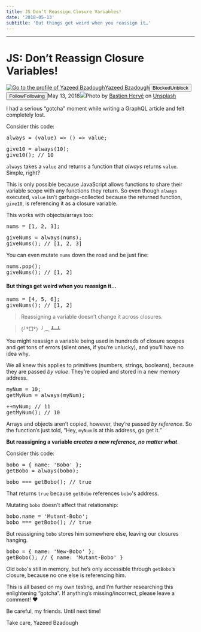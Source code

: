 ```yaml
---
title: JS Don’t Reassign Closure Variables!
date: '2018-05-13'
subtitle: 'But things get weird when you reassign it…'
---
```


* * *

# JS: Don’t Reassign Closure Variables!

[![Go to the profile of Yazeed Bzadough](https://cdn-images-1.medium.com/fit/c/100/100/1*D0_8f6gW_H8ufCLRpsjVtA@2x.jpeg)](https://medium.com/@yazeedb?source=post_header_lockup)[Yazeed Bzadough](https://medium.com/@yazeedb)<span class="followState js-followState" data-user-id="93124e8e38fc"><button class="button button--smallest u-noUserSelect button--withChrome u-baseColor--buttonNormal button--withHover button--unblock js-unblockButton u-marginLeft10 u-xs-hide" data-action="sign-up-prompt" data-sign-in-action="toggle-block-user" data-requires-token="true" data-redirect="https://medium.com/front-end-weekly/js-dont-reassign-closure-variables-ae6cf1083eb" data-action-source="post_header_lockup"><span class="button-label  button-defaultState">Blocked</span><span class="button-label button-hoverState">Unblock</span></button><button class="button button--primary button--smallest button--dark u-noUserSelect button--withChrome u-accentColor--buttonDark button--follow js-followButton u-marginLeft10 u-xs-hide" data-action="sign-up-prompt" data-sign-in-action="toggle-subscribe-user" data-requires-token="true" data-redirect="https://medium.com/_/subscribe/user/93124e8e38fc" data-action-source="post_header_lockup-93124e8e38fc-------------------------follow_byline"><span class="button-label  button-defaultState js-buttonLabel">Follow</span><span class="button-label button-activeState">Following</span></button></span><time datetime="2018-05-13T18:21:42.270Z">May 13, 2018</time><span class="middotDivider u-fontSize12"></span><span class="readingTime" title="2 min read"></span>![](https://cdn-images-1.medium.com/max/1600/1*ziaoudVG48VIFLJJasu6XA.jpeg)Photo by [Bastien Hervé](https://unsplash.com/photos/1Cz9S1LNFBE?utm_source=unsplash&utm_medium=referral&utm_content=creditCopyText) on [Unsplash](https://unsplash.com/search/photos/change?utm_source=unsplash&utm_medium=referral&utm_content=creditCopyText)

I had a serious “gotcha” moment while writing a GraphQL article and felt completely lost.

Consider this code:

<pre name="3c5c" id="3c5c" class="graf graf--pre graf-after--p">always = (value) => () => value;</pre>

<pre name="9579" id="9579" class="graf graf--pre graf-after--pre">give10 = always(10);
give10(); // 10</pre>

`always` takes a `value` and returns a function that _always_ returns `value`. Simple, right?

This is only possible because JavaScript allows functions to share their variable scope with any functions they return. So even though `always` executed, `value` isn’t garbage-collected because the returned function, `give10`, is referencing it as a closure variable.

This works with objects/arrays too:

<pre name="c4a6" id="c4a6" class="graf graf--pre graf-after--p">nums = [1, 2, 3];</pre>

<pre name="2534" id="2534" class="graf graf--pre graf-after--pre">giveNums = always(nums);
giveNums(); // [1, 2, 3]</pre>

You can even mutate `nums` down the road and be just fine:

<pre name="b05f" id="b05f" class="graf graf--pre graf-after--p">nums.pop();
giveNums(); // [1, 2]</pre>

#### But things get weird when you reassign it…

<pre name="56bb" id="56bb" class="graf graf--pre graf-after--h4">nums = [4, 5, 6];
giveNums(); // [1, 2]</pre>

> Reassigning a variable doesn’t change it across closures.

> (╯°□°）╯︵ ┻━┻

You might reassign a variable being used in hundreds of closure scopes and get tons of errors (silent ones, if you’re unlucky), and you’ll have no idea why.

We all knew this applies to primitives (numbers, strings, booleans), because they are passed _by value_. They’re copied and stored in a new memory address.

<pre name="e65c" id="e65c" class="graf graf--pre graf-after--p">myNum = 10;
getMyNum = always(myNum);</pre>

<pre name="1484" id="1484" class="graf graf--pre graf-after--pre">++myNum; // 11
getMyNum(); // 10</pre>

Arrays and objects aren’t copied, however, they’re passed _by reference_. So the function’s just told, “Hey, `myNum` is at this address, go get it.”

**But reassigning a variable _creates a new reference, no matter what_**.

Consider this code:

<pre name="8541" id="8541" class="graf graf--pre graf-after--p">bobo = { name: 'Bobo' };
getBobo = always(bobo);</pre>

<pre name="817c" id="817c" class="graf graf--pre graf-after--pre">bobo === getBobo(); // true</pre>

That returns `true` because `getBobo` references `bobo`'s address.

Mutating `bobo` doesn’t affect that relationship:

<pre name="6c24" id="6c24" class="graf graf--pre graf-after--p">bobo.name = 'Mutant-Bobo';
bobo === getBobo(); // true</pre>

But reassigning `bobo` stores him somewhere else, leaving our closures hanging.

<pre name="fb2b" id="fb2b" class="graf graf--pre graf-after--p">bobo = { name: 'New-Bobo' };
getBobo(); // { name: 'Mutant-Bobo' }</pre>

Old `bobo`'s still in memory, but he’s only accessible through `getBobo`’s closure, because no one else is referencing him.

This is all based on my own testing, and I’m further researching this enlightening “gotcha”. If anything’s missing/incorrect, please leave a comment! ❤️

Be careful, my friends. Until next time!

Take care,
Yazeed Bzadough
  